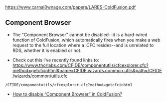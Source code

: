 
https://www.carnal0wnage.com/papers/LARES-ColdFusion.pdf


## Component Browser
* The "Component Browser" cannot be disabled--it is a hard-wired function of ColdFusion, which automatically fires when you make a web request to the full location where a .CFC resides--and is unrelated to RDS, whether it is enabled or not.

* Check out this I've recently found links to:
https://www.thorlabs.com/CFIDE/componentutils/cfcexplorer.cfc?method=getcfcinhtml&name=CFIDE.wizards.common.utils&path=/CFIDE/wizards/common/utils.cfc
```
/CFIDE/componentutils/cfcexplorer.cfc?method=getcfcinhtml
```

* [How to disable “Component Browser” in ColdFusion?](https://stackoverflow.com/questions/8319737/how-to-disable-component-browser-in-coldfusion#8322518)

